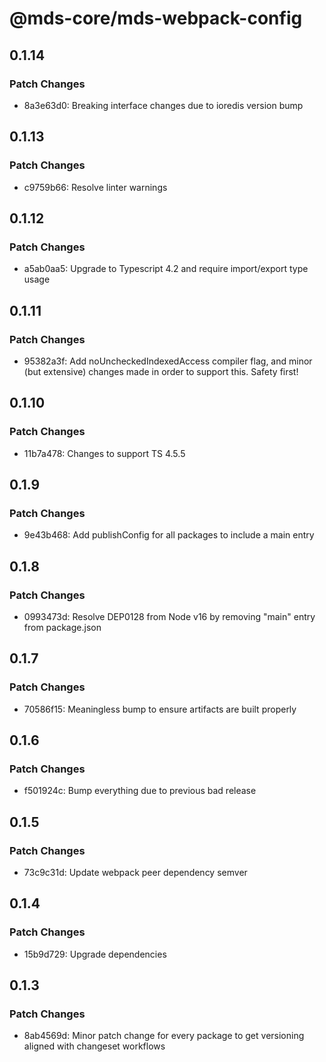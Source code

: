 # @mds-core/mds-webpack-config

## 0.1.14

### Patch Changes

- 8a3e63d0: Breaking interface changes due to ioredis version bump

## 0.1.13

### Patch Changes

- c9759b66: Resolve linter warnings

## 0.1.12

### Patch Changes

- a5ab0aa5: Upgrade to Typescript 4.2 and require import/export type usage

## 0.1.11

### Patch Changes

- 95382a3f: Add noUncheckedIndexedAccess compiler flag, and minor (but extensive) changes made in order to support this. Safety first!

## 0.1.10

### Patch Changes

- 11b7a478: Changes to support TS 4.5.5

## 0.1.9

### Patch Changes

- 9e43b468: Add publishConfig for all packages to include a main entry

## 0.1.8

### Patch Changes

- 0993473d: Resolve DEP0128 from Node v16 by removing "main" entry from package.json

## 0.1.7

### Patch Changes

- 70586f15: Meaningless bump to ensure artifacts are built properly

## 0.1.6

### Patch Changes

- f501924c: Bump everything due to previous bad release

## 0.1.5

### Patch Changes

- 73c9c31d: Update webpack peer dependency semver

## 0.1.4

### Patch Changes

- 15b9d729: Upgrade dependencies

## 0.1.3

### Patch Changes

- 8ab4569d: Minor patch change for every package to get versioning aligned with changeset workflows
